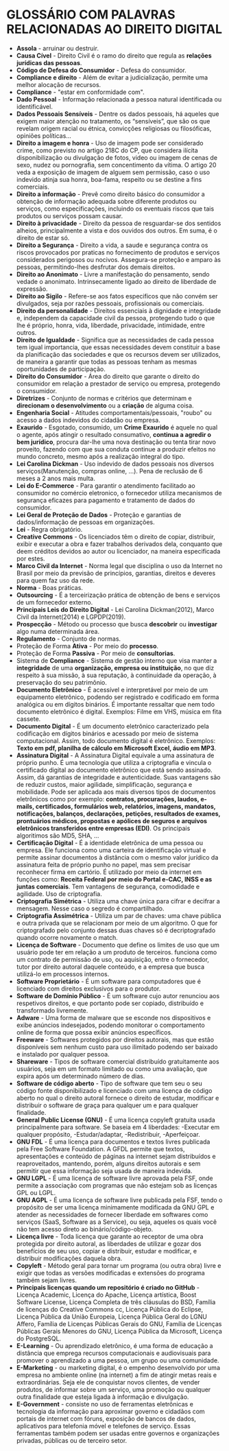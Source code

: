 # GLOSSÁRIO COM PALAVRAS RELACIONADAS AO DIREITO DIGITAL
* **Assola** - arruinar ou destruir.
* **Causa Cível** - Direito Civil é o ramo do direito que regula as **relações jurídicas das pessoas**.
* **Código de Defesa do Consumidor** - Defesa do consumidor.
* **Compliance e direito** - Além de evitar a judicialização, permite uma melhor alocação de recursos.
* **Compliance** - "estar em conformidade com".
* **Dado Pessoal** - Informação relacionada a pessoa natural identificada ou identificável.
* **Dados Pessoais Sensíveis** - Dentre os dados pessoais, há aqueles que exigem maior atenção no tratamento, os “sensíveis”, que são os que revelam origem racial ou étnica, convicções religiosas ou filosóficas, opiniões políticas...
* **Direito a imagem e honra** - Uso de imagem pode ser considerado crime, como previsto no artigo 218C do CP, que considera ilícita disponibilização ou divulgação de fotos, video ou imagem de cenas de sexo, nudez ou pornografia, sem concentimento da vítima. O artigo 20 veda a exposição de imagem de alguem sem permissão, caso o uso indevido atinja sua honra, boa-fama, respeito ou se destine a fins comerciais.
* **Direito a informação** - Prevê como direito básico do consumidor a obtenção de informação adequada sobre diferente produtos ou serviços, como especificações, incluindo os eventuais riscos que tais produtos ou serviços possam causar.
* **Direito à privacidade** - Direito da pessoa de resguardar-se dos sentidos alheios, principalmente a vista e dos ouvidos dos outros. Em suma, é o direito de estar só.
* **Direito a Segurança** - Direito a vida, a saude e segurança contra os riscos provocados por praticas no fornecimento de produtos e serviços considerados perigosos ou nocivos. Assegura-se proteção e amparo às pessoas, permitindo-lhes desfrutar dos demais direitos.
* **Direito ao Anonimato** - Livre a manifestação do pensamento, sendo vedade o anonimato. Intrinsecamente ligado ao direito de liberdade de expressão.
* **Direito ao Sigilo** - Refere-se aos fatos especificos que não convém ser divulgados, seja por razões pessoais, profissionais ou comerciais.
* **Direito da personalidade** - Direitos essenciais à dignidade e integridade e, independem da capacidade civil da pessoa, protegendo tudo o que lhe é próprio, honra, vida, liberdade, privacidade, intimidade, entre outros.
* **Direito de Igualdade** - Significa que as necessidades de cada pessoa tem igual importancia, que essas necessidades devem constituir a base da planificação das sociedades e que os recursos devem ser utilizados, de maneira a garantir que todas as pessoas tenham as mesmas oportunidades de participação.
* **Direito do Consumidor** - Área do direito que garante o direito do consumidor em relação a prestador de serviço ou empresa, protegendo o consumidor.
* **Diretrizes** - Conjunto de normas e critérios que determinam e **direcionam o desenvolvimento** ou a **criação** de alguma coisa.
* **Engenharia Social** - Atitudes comportamentais/pessoais, "roubo" ou acesso a dados indevidos do cidadão ou empresa.
* **Exaurido** - Esgotado, consumido, um **Crime Exaurido** é aquele no qual o agente, após atingir o resultado consumativo, **continua a agredir o bem jurídico**, procura dar-lhe uma nova destinação ou tenta tirar novo proveito, fazendo com que sua conduta continue a produzir efeitos no mundo concreto, mesmo após a realização integral do tipo.
* **Lei Carolina Dickman** -  Uso indevido de dados pessoais nos diversos serviços(Manutenção, compras online, ...). Pena de reclusão de 6 meses a 2 anos mais multa.
* **Lei do E-Commerce** - Para garantir o atendimento facilitado ao consumidor no comércio eletronico, o fornecedor utiliza mecanismos de segurança eficazes para pagamento e tratamento de dados do consumidor.
* **Lei Geral de Proteção de Dados** - Proteção e garantias de dados/informação de pessoas em organizações. 
* **Lei** - Regra obrigatório.
* **Creative Commons** - Os licenciados têm o direito de copiar, distribuir, exibir e executar a obra e fazer trabalhos derivados dela, conquanto que deem créditos devidos ao autor ou licenciador, na maneira especificada por estes.
* **Marco Civil da Internet** - Norma legal que disciplina o uso da Internet no Brasil por meio da previsão de princípios, garantias, direitos e deveres para quem faz uso da rede.
* **Norma** - Boas práticas.
* **Outsourcing** - É a terceirização prática de obtenção de bens e serviços de um fornecedor externo.
* **Principais Leis do Direito Digital** - Lei Carolina Dickman(2012), Marco Civil da Internet(2014) e LGPDP(2019).
* **Prospecção** - Método ou processo que busca **descobrir** ou **investigar** algo numa determinada área.
* **Regulamento** - Conjunto de normas.
* Proteção de Forma  **Ativa** - Por meio do **processo**.
* Proteção de Forma **Passiva** - Por meio de **consultorias**.
* Sistema de **Compliance** - Sistema de gestão interno que visa manter a **integridade** de uma **organização, empresa ou instituição**, no que diz respeito à sua missão, à sua reputação, à continuidade da operação, à preservação do seu patrimônio.
* **Documento Eletrônico** - É acessível e interpretável por meio de um equipamento eletrônico, podendo ser registrado e codificado em forma analógica ou em dígitos binários. É importante ressaltar que nem todo documento eletrônico é digital. Exemplos: Filme em VHS, música em fita cassete.
* **Documento Digital** - É um documento eletrônico caracterizado pela codificação em dígitos binários e acessado por meio de sistema computacional. Assim, todo documento digital é eletrônico. Exemplos: **Texto em pdf, planilha de cálculo em Microsoft Excel, áudio em MP3**.
* **Assinatura Digital** - A Assinatura Digital equivale a uma assinatura de próprio punho. É uma tecnologia que utiliza a criptografia e vincula o certificado digital ao documento eletrônico que está sendo assinado. Assim, dá garantias de integridade e autenticidade. Suas vantagens são de reduzir custos, maior agilidade, simplificação, segurança e mobilidade. Pode ser aplicada aos mais diversos tipos de documentos eletrônicos como por exemplo: **contratos, procurações, laudos, e-mails, certificados, formulários web, relatórios, imagens, mandatos, notificações, balanços, declarações, petições, resultados de exames, prontuários médicos, propostas e apólices de seguros e arquivos eletrônicos transferidos entre empresas (EDI)**. Os principais algoritimos são MD5, SHA, ...
* **Certificação Digital** - É a identidade eletrônica de uma pessoa ou empresa. Ele funciona como uma carteira de identificação virtual e permite assinar documentos à distância com o mesmo valor jurídico da assinatura feita de próprio punho no papel, mas sem precisar reconhecer firma em cartório. É utilizado por meio da internet em funções como: **Receita Federal por meio do Portal e-CAC, INSS e as juntas comerciais**. Tem vantagens de segurança, comodidade e agilidade. Uso de criptografia.
* **Criptografia Simétrica** -  Utiliza uma chave única para cifrar e decifrar a mensagem. Nesse caso o segredo é compartilhado.
* **Criptografia Assimétrica** - Utiliza um par de chaves: uma chave pública e outra privada que se relacionam por meio de um algoritmo.  O que for criptografado pelo conjunto dessas duas chaves só é decriptografado quando ocorre novamente o match.
* **Licença de Software** - Documento que define os limites de uso que um usuário pode ter em relação a um produto de terceiros. funciona como um contrato de permissão de uso, ou aquisição, entre o fornecedor, tutor por direito autoral daquele conteúdo, e a empresa que busca utilizá-lo em processos internos.
* **Software Proprietário** - É um software para computadores que é licenciado com direitos exclusivos para o produtor.
* **Software de Domínio Público** - É um software cujo autor renunciou aos respetivos direitos, e que portanto pode ser copiado, distribuído e transformado livremente.
* **Adware** - Uma forma de malware que se esconde nos dispositivos e exibe anúncios indesejados, podendo monitorar o comportamento online de forma que possa exibir anúncios específicos.
* **Freeware** - Softwares protegidos por direitos autorais, mas que estão disponíveis sem nenhum custo para uso ilimitado podendo ser baixado e instalado por qualquer pessoa.
* **Shareware** - Tipos de software comercial distribuído gratuitamente aos usuários, seja em um formato limitado ou como uma avaliação, que expira após um determinado número de dias. 
* **Software de código aberto** -  Tipo de software que tem seu o seu código fonte disponibilizado e licenciado com uma licença de código aberto no qual o direito autoral fornece o direito de estudar, modificar e distribuir o software de graça para qualquer um e para qualquer finalidade.
* **General Public License (GNU)** - É uma licença copyleft gratuita usada principalmente para software. Se baseia em 4 liberdades: -Executar em qualquer propósito, -Estudar/adaptar, -Redistribuir, -Aperfeiçoar. 
* **GNU FDL** - É uma licença para documentos e textos livres publicada pela Free Software Foundation. A GFDL permite que textos, apresentações e conteúdo de páginas na internet sejam distribuídos e reaproveitados, mantendo, porém, alguns direitos autorais e sem permitir que essa informação seja usada de maneira indevida.
* **GNU LGPL** - É uma licença de software livre aprovada pela FSF, onde permite a associação com programas que não estejam sob as licenças GPL ou LGPL.
* **GNU AGPL** - É uma licença de software livre publicada pela FSF, tendo o propósito de ser uma licença minimamente modificada da GNU GPL e atender as necessidades de fornecer liberdade em softwares como serviços (SaaS, Software as a Service), ou seja, aqueles os quais você não tem acesso direto ao binário/código-objeto.
* **Licença livre** - Toda licença que garante ao receptor de uma obra protegida por direito autoral, as liberdades de utilizar e gozar dos benefícios de seu uso, copiar e distribuir, estudar e modificar, e distribuir modificações daquela obra.
* **Copyleft** - Método geral para tornar um programa (ou outra obra) livre e exigir que todas as versões modificadas e extensões do programa também sejam livres.
* **Principais licenças quando um repositório é criado no GitHub** - Licença Academic, Licença do Apache, Licença artística, Boost Software License, Licença Completa de três cláusulas do BSD, Família de licenças do Creative Commons	cc, Licença Pública do Eclipse, Licença Pública da União Europeia, Licença Pública Geral do LGNU Affero, Família de Licenças Públicas Gerais do GNU, Família de Licenças Públicas Gerais Menores do GNU, Licença Pública da Microsoft, Licença do PostgreSQL.
* **E-Learning** -  Ou aprendizado eletrônico, é uma forma de educação a distância que emprega recursos computacionais e audiovisuais para promover o aprendizado a uma pessoa, um grupo ou uma comunidade.
* **E-Marketing** - ou marketing digital, é o empenho desenvolvido por uma empresa no ambiente online (na internet) a fim de atingir metas reais e extraordinárias. Seja ele de conquistar novos clientes, de vender produtos, de informar sobre um serviço, uma promoção ou qualquer outra finalidade que esteja ligada à informação e divulgação.
* **E-Government** - consiste no uso de ferramentas eletrônicas e tecnologia da informação para aproximar governo e cidadãos com portais de internet com fóruns, exposição de bancos de dados, aplicativos para telefonia móvel e telefones de serviço. Essas ferramentas também podem ser usadas entre governos e organizações privadas, públicas ou de terceiro setor.

